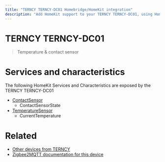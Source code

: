 ```yaml
---
title: "TERNCY TERNCY-DC01 Homebridge/HomeKit integration"
description: "Add HomeKit support to your TERNCY TERNCY-DC01, using Homebridge, Zigbee2MQTT and homebridge-z2m."
---
```

<!---
This file has been GENERATED using src/docgen/docgen.ts
DO NOT EDIT THIS FILE MANUALLY!
-->
# TERNCY TERNCY-DC01
> Temperature & contact sensor 


# Services and characteristics
The following HomeKit Services and Characteristics are exposed by
the TERNCY TERNCY-DC01

* [ContactSensor](../../sensors.md)
  * ContactSensorState
* [TemperatureSensor](../../sensors.md)
  * CurrentTemperature


# Related
* [Other devices from TERNCY](../index.md#terncy)
* [Zigbee2MQTT documentation for this device](https://www.zigbee2mqtt.io/devices/TERNCY-DC01.html)
